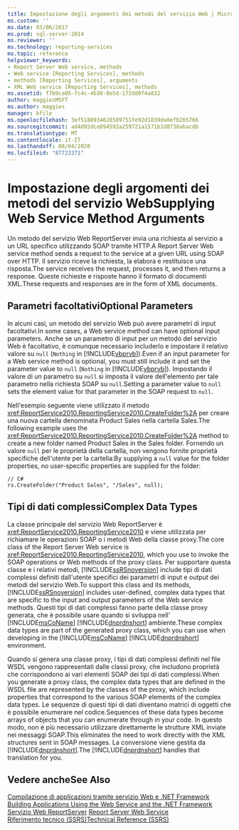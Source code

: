 ```yaml
---
title: Impostazione degli argomenti dei metodi del servizio Web | Microsoft Docs
ms.custom: ''
ms.date: 03/06/2017
ms.prod: sql-server-2014
ms.reviewer: ''
ms.technology: reporting-services
ms.topic: reference
helpviewer_keywords:
- Report Server Web service, methods
- Web service [Reporting Services], methods
- methods [Reporting Services], arguments
- XML Web service [Reporting Services], methods
ms.assetid: f7b9ca05-fc4c-4b30-8e5d-172dd0f4a832
author: maggiesMSFT
ms.author: maggies
manager: kfile
ms.openlocfilehash: 3ef5188934628589751fe92d1839da0efb265766
ms.sourcegitcommit: ad4d92dce894592a259721a1571b1d8736abacdb
ms.translationtype: MT
ms.contentlocale: it-IT
ms.lasthandoff: 08/04/2020
ms.locfileid: "87723371"
---
```

# <a name="supplying-web-service-method-arguments"></a><span data-ttu-id="8199e-102">Impostazione degli argomenti dei metodi del servizio Web</span><span class="sxs-lookup"><span data-stu-id="8199e-102">Supplying Web Service Method Arguments</span></span>
  <span data-ttu-id="8199e-103">Un metodo del servizio Web ReportServer invia una richiesta al servizio a un URL specifico utilizzando SOAP tramite HTTP.</span><span class="sxs-lookup"><span data-stu-id="8199e-103">A Report Server Web service method sends a request to the service at a given URL using SOAP over HTTP.</span></span> <span data-ttu-id="8199e-104">Il servizio riceve la richiesta, la elabora e restituisce una risposta.</span><span class="sxs-lookup"><span data-stu-id="8199e-104">The service receives the request, processes it, and then returns a response.</span></span> <span data-ttu-id="8199e-105">Queste richieste e risposte hanno il formato di documenti XML.</span><span class="sxs-lookup"><span data-stu-id="8199e-105">These requests and responses are in the form of XML documents.</span></span>  
  
## <a name="optional-parameters"></a><span data-ttu-id="8199e-106">Parametri facoltativi</span><span class="sxs-lookup"><span data-stu-id="8199e-106">Optional Parameters</span></span>  
 <span data-ttu-id="8199e-107">In alcuni casi, un metodo del servizio Web può avere parametri di input facoltativi.</span><span class="sxs-lookup"><span data-stu-id="8199e-107">In some cases, a Web service method can have optional input parameters.</span></span> <span data-ttu-id="8199e-108">Anche se un parametro di input per un metodo del servizio Web è facoltativo, è comunque necessario includerlo e impostare il relativo valore su `null` (`Nothing` in [!INCLUDE[vbprvb](../../../includes/vbprvb-md.md)]).</span><span class="sxs-lookup"><span data-stu-id="8199e-108">Even if an input parameter for a Web service method is optional, you must still include it and set the parameter value to `null` (`Nothing` in [!INCLUDE[vbprvb](../../../includes/vbprvb-md.md)]).</span></span> <span data-ttu-id="8199e-109">Impostando il valore di un parametro su `null` si imposta il valore dell'elemento per tale parametro nella richiesta SOAP su `null`.</span><span class="sxs-lookup"><span data-stu-id="8199e-109">Setting a parameter value to `null` sets the element value for that parameter in the SOAP request to `null`.</span></span>  
  
 <span data-ttu-id="8199e-110">Nell'esempio seguente viene utilizzato il metodo <xref:ReportService2010.ReportingService2010.CreateFolder%2A> per creare una nuova cartella denominata Product Sales nella cartella Sales.</span><span class="sxs-lookup"><span data-stu-id="8199e-110">The following example uses the <xref:ReportService2010.ReportingService2010.CreateFolder%2A> method to create a new folder named Product Sales in the Sales folder.</span></span> <span data-ttu-id="8199e-111">Fornendo un valore `null` per le proprietà della cartella, non vengono fornite proprietà specifiche dell'utente per la cartella:</span><span class="sxs-lookup"><span data-stu-id="8199e-111">By supplying a `null` value for the folder properties, no user-specific properties are supplied for the folder:</span></span>  
  
```  
// C#  
rs.CreateFolder("Product Sales", "/Sales", null);  
```  
  
## <a name="complex-data-types"></a><span data-ttu-id="8199e-112">Tipi di dati complessi</span><span class="sxs-lookup"><span data-stu-id="8199e-112">Complex Data Types</span></span>  
 <span data-ttu-id="8199e-113">La classe principale del servizio Web ReportServer è <xref:ReportService2010.ReportingService2010> e viene utilizzata per richiamare le operazioni SOAP o i metodi Web della classe proxy.</span><span class="sxs-lookup"><span data-stu-id="8199e-113">The core class of the Report Server Web service is <xref:ReportService2010.ReportingService2010>, which you use to invoke the SOAP operations or Web methods of the proxy class.</span></span> <span data-ttu-id="8199e-114">Per supportare questa classe e i relativi metodi, [!INCLUDE[ssRSnoversion](../../../includes/ssrsnoversion-md.md)] include tipi di dati complessi definiti dall'utente specifici dei parametri di input e output dei metodi del servizio Web.</span><span class="sxs-lookup"><span data-stu-id="8199e-114">To support this class and its methods, [!INCLUDE[ssRSnoversion](../../../includes/ssrsnoversion-md.md)] includes user-defined, complex data types that are specific to the input and output parameters of the Web service methods.</span></span> <span data-ttu-id="8199e-115">Questi tipi di dati complessi fanno parte della classe proxy generata, che è possibile usare quando si sviluppa nell' [!INCLUDE[msCoName](../../../includes/msconame-md.md)] [!INCLUDE[dnprdnshort](../../../includes/dnprdnshort-md.md)] ambiente.</span><span class="sxs-lookup"><span data-stu-id="8199e-115">These complex data types are part of the generated proxy class, which you can use when developing in the [!INCLUDE[msCoName](../../../includes/msconame-md.md)] [!INCLUDE[dnprdnshort](../../../includes/dnprdnshort-md.md)] environment.</span></span>  
  
 <span data-ttu-id="8199e-116">Quando si genera una classe proxy, i tipi di dati complessi definiti nel file WSDL vengono rappresentati dalle classi proxy, che includono proprietà che corrispondono ai vari elementi SOAP dei tipi di dati complessi.</span><span class="sxs-lookup"><span data-stu-id="8199e-116">When you generate a proxy class, the complex data types that are defined in the WSDL file are represented by the classes of the proxy, which include properties that correspond to the various SOAP elements of the complex data types.</span></span> <span data-ttu-id="8199e-117">Le sequenze di questi tipi di dati diventano matrici di oggetti che è possibile enumerare nel codice.</span><span class="sxs-lookup"><span data-stu-id="8199e-117">Sequences of these data types become arrays of objects that you can enumerate through in your code.</span></span> <span data-ttu-id="8199e-118">In questo modo, non è più necessario utilizzare direttamente le strutture XML inviate nei messaggi SOAP.</span><span class="sxs-lookup"><span data-stu-id="8199e-118">This eliminates the need to work directly with the XML structures sent in SOAP messages.</span></span> <span data-ttu-id="8199e-119">La conversione viene gestita da [!INCLUDE[dnprdnshort](../../../includes/dnprdnshort-md.md)].</span><span class="sxs-lookup"><span data-stu-id="8199e-119">The [!INCLUDE[dnprdnshort](../../../includes/dnprdnshort-md.md)] handles that translation for you.</span></span>  
  
## <a name="see-also"></a><span data-ttu-id="8199e-120">Vedere anche</span><span class="sxs-lookup"><span data-stu-id="8199e-120">See Also</span></span>  
 <span data-ttu-id="8199e-121">[Compilazione di applicazioni tramite servizio Web e .NET Framework](building-applications-using-the-web-service-and-the-net-framework.md) </span><span class="sxs-lookup"><span data-stu-id="8199e-121">[Building Applications Using the Web Service and the .NET Framework](building-applications-using-the-web-service-and-the-net-framework.md) </span></span>  
 <span data-ttu-id="8199e-122">[Servizio Web ReportServer](../report-server-web-service.md) </span><span class="sxs-lookup"><span data-stu-id="8199e-122">[Report Server Web Service](../report-server-web-service.md) </span></span>  
 [<span data-ttu-id="8199e-123">Riferimento tecnico &#40;SSRS&#41;</span><span class="sxs-lookup"><span data-stu-id="8199e-123">Technical Reference &#40;SSRS&#41;</span></span>](../../technical-reference-ssrs.md)  
  
  
